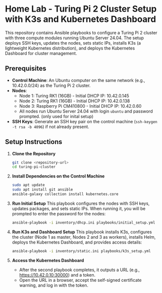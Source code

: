 # Home Lab - Turing Pi 2 Cluster Setup with K3s and Kubernetes Dashboard

This repository contains Ansible playbooks to configure a Turing Pi 2 cluster with three compute modules running Ubuntu Server 24.04. The setup deploys SSH keys, updates the nodes, sets static IPs, installs K3s (a lightweight Kubernetes distribution), and deploys the Kubernetes Dashboard for cluster management.

## Prerequisites

- **Control Machine**: An Ubuntu computer on the same network (e.g., 10.42.0.0/24) as the Turing Pi 2 cluster.
- **Nodes**:
  - Node 1: Turing RK1 (16GB) - Initial DHCP IP: 10.42.0.145
  - Node 2: Turing RK1 (16GB) - Initial DHCP IP: 10.42.0.138
  - Node 3: Raspberry Pi CM410800 - Initial DHCP IP: 10.42.0.60
  - All nodes run Ubuntu Server 24.04 with login `ubuntu` and password prompted. (only used for inital setup)
- **SSH Keys**: Generate an SSH key pair on the control machine (`ssh-keygen -t rsa -b 4096`) if not already present.

## Setup Instructions

1. **Clone the Repository**
   ```bash
   git clone <repository-url>
   cd turing-pi-cluster

2. **Install Dependencies on the Control Machine**
   ```bash
   sudo apt update
   sudo apt install git ansible
   ansible-galaxy collection install kubernetes.core
   ```

3. **Run Initial Setup**
   This playbook configures the nodes with SSH keys, updates packages, and sets static IPs. When running it, you will be prompted to enter the password for the nodes:
   ```bash
   ansible-playbook -i inventory/dhcp.ini playbooks/initial_setup.yml
   ```

4. **Run K3s and Dashboard Setup**
   This playbook installs K3s, configures the cluster (Node 1 as master, Nodes 2 and 3 as workers), installs Helm, deploys the Kubernetes Dashboard, and provides access details:
   ```bash
   ansible-playbook -i inventory/static.ini playbooks/k3s_setup.yml
   ```

5. **Access the Kubernetes Dashboard**
   - After the second playbook completes, it outputs a URL (e.g., https://10.42.0.10:30000) and a token.
   - Open the URL in a browser, accept the self-signed certificate warning, and log in with the token.

